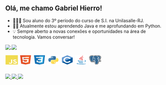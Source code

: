 ##  Olá, me chamo Gabriel Hierro!

- 👨🏼‍🎓 Sou aluno do 3º período do curso de S.I. na Unilasalle-RJ.
- ✍🏼 Atualmente estou aprendendo Java e me aprofundando em Python.
- 💡 Sempre aberto a novas conexões e oportunidades na área de tecnologia. Vamos conversar!

<div>
  <a href="https://github.com/gabrielhierro/github-readme-stats">
  <img height="180em" align="center" src="https://github-readme-stats.vercel.app/api?username=gabrielhierro&theme=dark&rank_icon=github" />
  </a>
  <a href="https://github.com/gabrielhierro/convoychat">
  <img height="180em" align="center" src="https://github-readme-stats.vercel.app/api/top-langs?username=gabrielhierro&layout=compact&langs_count=8&card_width=320&theme=dark" />
  </a>
</div>

<div style="display: inline_block"><br>
  <img align="center" alt="GHierro-Js" height="30" width="40" src="https://raw.githubusercontent.com/devicons/devicon/master/icons/javascript/javascript-plain.svg">
  <img align="center" alt="GHierro-HTML" height="30" width="40" src="https://raw.githubusercontent.com/devicons/devicon/master/icons/html5/html5-original.svg">
  <img align="center" alt="GHierro-CSS" height="30" width="40" src="https://raw.githubusercontent.com/devicons/devicon/master/icons/css3/css3-original.svg">
  <img align="center" alt="GHierro-Python" height="30" width="40" src="https://raw.githubusercontent.com/devicons/devicon/master/icons/python/python-original.svg">
  <img align="center" alt="GHierro-C" height="30" width="40" src="https://github.com/devicons/devicon/blob/master/icons/c/c-original.svg">
  <img align="center" alt="GHierro-Java" height="30" width="40" src="https://github.com/devicons/devicon/blob/master/icons/java/java-original.svg">
  <img align="center" alt="Ghierro-Postgresql" height="30" width="40" src="https://github.com/devicons/devicon/blob/master/icons/postgresql/postgresql-original.svg">
</div>

##

<div> 
  <a href="https://www.linkedin.com/in/gabrielhierro/" target="_blank"><img src="https://img.shields.io/badge/-LinkedIn-%230077B5?style=for-the-badge&logo=linkedin&logoColor=white" target="_blank">
  </a> 
  <a href="https://instagram.com/gabrielhierro11" target="_blank"><img src="https://img.shields.io/badge/-Instagram-%23E4405F?style=for-the-badge&logo=instagram&logoColor=white" target="_blank">
  </a>
  <a href = "mailto:gabrielhierro.gh@gmail.com"><img src="https://img.shields.io/badge/-Gmail-%23333?style=for-the-badge&logo=gmail&logoColor=white" target="_blank">
  </a>
</div>
